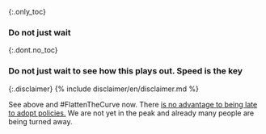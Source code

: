 {:.only_toc}
### Do not just wait

{:.dont.no_toc}
### Do not just wait to see how this plays out. Speed is the key

{:.disclaimer}
{% include disclaimer/en/disclaimer.md %}


See above and \#FlattenTheCurve now. There [is no advantage to being late to adopt policies.](https://twitter.com/TomBossert/status/1236399377087959041) We are not yet in the peak and already many people are being turned away.
